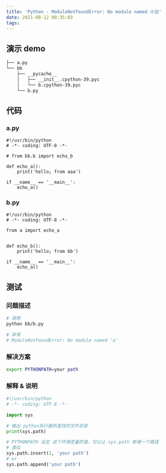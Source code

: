 ```yaml
---
title: 'Python - ModuleNotFoundError: No module named 小记'
date: 2021-08-12 00:35:03
tags:
---
```


## 演示 demo
```bash
├── a.py
└── bb
    ├── __pycache__
    │   ├── __init__.cpython-39.pyc
    │   └── b.cpython-39.pyc
    └── b.py
```

## 代码
### a.py
```
#!/usr/bin/python
# -*- coding: UTF-8 -*-

# from bb.b import echo_b

def echo_a():
    print('hello; from aaa')

if __name__ == '__main__':
    echo_a()

```

### b.py
```
#!/usr/bin/python
# -*- coding: UTF-8 -*-

from a import echo_a


def echo_b():
    print('hello; from bb')

if __name__ == '__main__':
    echo_a()

```

## 测试

### 问题描述
```bash
# 调用
python bb/b.py

# 异常
# ModuleNotFoundError: No module named 'a'
```

### 解决方案
```bash
export PYTHONPATH=your path
```

### 解释 & 说明
```python
#!/usr/bin/python
# -*- coding: UTF-8 -*-

import sys

# 输出 python执行器所查找的文件目录
print(sys.path)

# PYTHONPATH 设定 这个环境变量的值，可以让 sys.path 新增一个路径
# 类似
sys.path.insert(1, 'your path')
# or
sys.path.append('your path')
```

